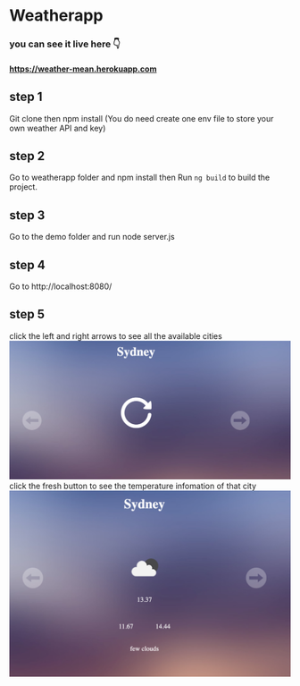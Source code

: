 # Weatherapp
### you can see it live here  👇
####  https://weather-mean.herokuapp.com

## step 1
Git clone then npm install (You do need create one env file to store your own weather API and key)

## step 2
Go to weatherapp folder and npm install then Run `ng build` to build the project. 

## step 3
Go to the demo folder and run node server.js

## step 4
Go to http://localhost:8080/

## step 5 
click the left and right arrows to see all the available cities 
![alt text](https://github.com/Daisyliu6/demo/blob/master/syd1.png)
click the fresh button to see the temperature infomation of that city 
![alt text](https://github.com/Daisyliu6/demo/blob/master/syd2.png)


